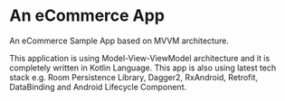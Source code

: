 # An eCommerce App
An eCommerce Sample App based on MVVM architecture.

This application is using Model-View-ViewModel architecture and it is completely written in Kotlin Language. 
This app is also using latest tech stack e.g. Room Persistence Library, Dagger2, RxAndroid, Retrofit, DataBinding and Android Lifecycle Component. 

